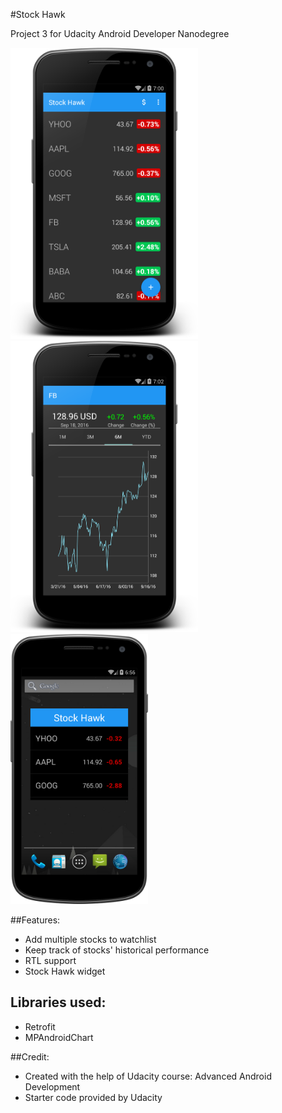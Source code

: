 #Stock Hawk

Project 3 for Udacity Android Developer Nanodegree

<img src="https://github.com/xdeng9/StockHawk-master/blob/master/screenshot/device-2016-09-18-160049.png" width="300"/>
<img src="https://github.com/xdeng9/StockHawk-master/blob/master/screenshot/device-2016-09-18-160251.png" width="300"/>
<img src="https://github.com/xdeng9/StockHawk-master/blob/master/screenshot/device-2016-09-18-155627.png" width="220"/>

##Features:
- Add multiple stocks to watchlist
- Keep track of stocks' historical performance
- RTL support
- Stock Hawk widget

## Libraries used:
- Retrofit
- MPAndroidChart

##Credit:
- Created with the help of Udacity course: Advanced Android Development
- Starter code provided by Udacity

